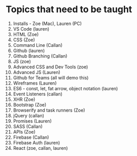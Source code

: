 # Topics that need to be taught

1. Installs - Zoe (Mac), Lauren (PC)
1. VS Code (lauren)
1. HTML (Zoe)
1. CSS (Zoe)
1. Command Line (Callan)
1. Github (lauren)
1. Github Branching (Callan)
1. JS (zoe)
1. Advanced CSS and Dev Tools (zoe)
1. Advanced JS (Lauren)
1. Github for Teams (all will demo this)
1. Wireframes (Lauren)
1. ES6 - const, let, fat arrow, object notation (lauren)
1. Event Listeners (callan)
1. XHR (Zoe)
1. Bootstrap (Zoe)
1. Browserify and task runners (Zoe)
1. jQuery (callan)
1. Promises (Lauren)
1. SASS (Callan)
1. APIs (Zoe)
1. Firebase (Callan)
1. Firebase Auth (lauren)
1. React (zoe, callan, lauren)
